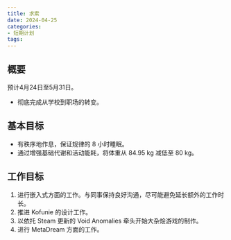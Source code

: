 ```yaml
---
title: 求索
date: 2024-04-25
categories:
- 短期计划
tags:
---
```


## 概要

预计4月24日至5月31日。

- 彻底完成从学校到职场的转变。

## 基本目标

- 有秩序地作息，保证规律的 8 小时睡眠。
- 通过增强基础代谢和活动能耗，将体重从 84.95 kg 减低至 80 kg。

## 工作目标

1. 进行嵌入式方面的工作。与同事保持良好沟通，尽可能避免延长额外的工作时长。
2. 推进 Kofunie 的设计工作。
3. 以依托 Steam 更新的 Void Anomalies 牵头开始大杂烩游戏的制作。
4. 进行 MetaDream 方面的工作。
